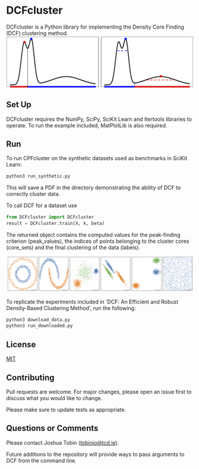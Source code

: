 # DCFcluster

DCFcluster is a Python library for implementing the Density Core Finding (DCF) clustering method.
![Demo of the DCF Method](./Mixtures.png)


## Set Up

DCFcluster requires the NumPy, SciPy, SciKit Learn and Itertools libraries to operate. To run the example included, MatPlotLib is also required. 

## Run

To run CPFcluster on the synthetic datasets used as benchmarks in SciKit Learn:

```bash
python3 run_synthetic.py 
```
This will save a PDF in the directory demonstrating the ability of DCF to correctly cluster data. 

To call DCF for a dataset use
```python
from DCFcluster import DCFcluster
result = DCFcluster.train(X, k, beta)
```
The returned object contains the computed values for the peak-finding criterion (peak_values), the indices of points belonging to the cluster cores (core_sets) and the final clustering of the data (labels). 

![DCF Applied to Synthetic Datasets](./DCF_Synthetic.png)

To replicate the experiments included in 'DCF: An Efficient and Robust Density-Based Clustering Method', run the following:
```bash 
python3 download_data.py
python3 run_downloaded.py
```

## License
[MIT](https://choosealicense.com/licenses/mit/)

## Contributing
Pull requests are welcome. For major changes, please open an issue first to discuss what you would like to change.

Please make sure to update tests as appropriate.

## Questions or Comments
Please contact Joshua Tobin ([tobinjo@tcd.ie](mailto:tobinjo@tcd.ie)). 

Future additions to the repository will provide ways to pass arguments to DCF from the command line. 
